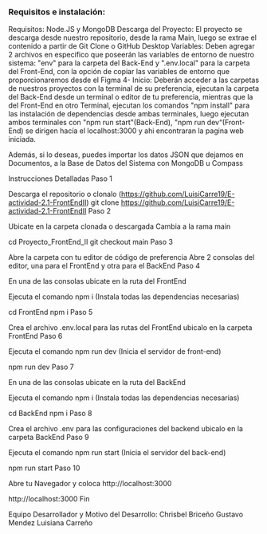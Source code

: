 ### Requisitos e instalación:
Requisitos: Node.JS y MongoDB
Descarga del Proyecto: El proyecto se descarga desde nuestro repositorio, desde la rama Main, luego se extrae el contenido a partir de Git Clone o GitHub Desktop
Variables: Deben agregar 2 archivos en especifico que poseerán las variables de entorno de nuestro sistema: "env" para la carpeta del Back-End y ".env.local" para la carpeta del Front-End, con la opción de copiar las variables de entorno que proporcionaremos desde el Figma
4- Inicio: Deberán acceder a las carpetas de nuestros proyectos con la terminal de su preferencia, ejecutan la carpeta del Back-End desde un terminal o editor de tu preferencia, mientras que la del Front-End en otro Terminal, ejecutan los comandos "npm install" para las instalación de dependencias desde ambas terminales, luego ejecutan ambos terminales con "npm run start"(Back-End), "npm run dev“(Front-End) se dirigen hacía el localhost:3000 y ahi encontraran la pagina web iniciada.

Además, si lo deseas, puedes importar los datos JSON que dejamos en Documentos, a la Base de Datos del Sistema con MongoDB u Compass

Instrucciones Detalladas 
Paso 1

Descarga el repositorio o clonalo (https://github.com/LuisiCarre19/E-actividad-2.1-FrontEndII)
git clone https://github.com/LuisiCarre19/E-actividad-2.1-FrontEndII Paso 2

Ubicate en la carpeta clonada o descargada
Cambia a la rama main

cd Proyecto_FrontEnd_II git checkout main Paso 3

Abre la carpeta con tu editor de código de preferencia Abre 2 consolas del editor, una para el FrontEnd y otra para el BackEnd Paso 4

En una de las consolas ubicate en la ruta del FrontEnd

Ejecuta el comando npm i (Instala todas las dependencias necesarias)

cd FrontEnd npm i Paso 5

Crea el archivo .env.local para las rutas del FrontEnd ubicalo en la carpeta FrontEnd Paso 6

Ejecuta el comando npm run dev (Inicia el servidor de front-end)

npm run dev Paso 7

En una de las consolas ubicate en la ruta del BackEnd

Ejecuta el comando npm i (Instala todas las dependencias necesarias)

cd BackEnd npm i Paso 8

Crea el archivo .env para las configuraciones del backend ubicalo en la carpeta BackEnd Paso 9

Ejecuta el comando npm run start (Inicia el servidor del back-end)

npm run start Paso 10

Abre tu Navegador y coloca http://localhost:3000

http://localhost:3000 Fin

Equipo Desarrollador y Motivo del Desarrollo:
Chrisbel Briceño
Gustavo Mendez 
Luisiana Carreño
